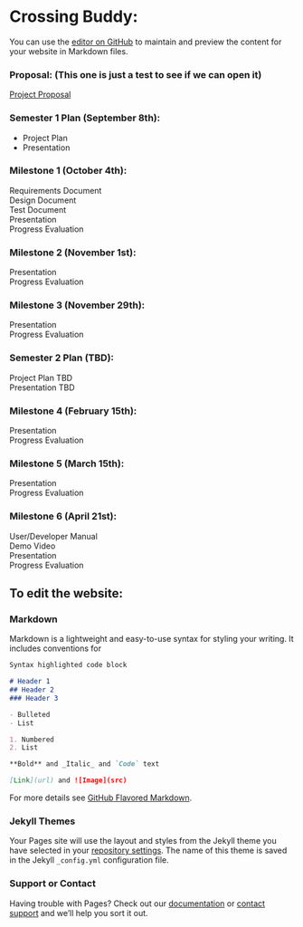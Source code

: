 # Crossing Buddy:

You can use the [editor on GitHub](https://github.com/rschwieter/CrossingBuddy/edit/gh-pages/index.md) to maintain and preview the content for your website in Markdown files.

### Proposal: (This one is just a test to see if we can open it)
[Project Proposal](https://docs.google.com/presentation/d/1ZuiCjqBRgZdMdqE8y38JPiSn66Kbp3qO/edit?usp=sharing&ouid=107477535328863637721&rtpof=true&sd=true) 

### Semester 1 Plan (September 8th):
* Project Plan  
* Presentation

### Milestone 1 (October 4th):
Requirements Document  
Design Document  
Test Document  
Presentation  
Progress Evaluation  

### Milestone 2 (November 1st):
Presentation  
Progress Evaluation  

### Milestone 3 (November 29th):
Presentation  
Progress Evaluation  

### Semester 2 Plan (TBD):
Project Plan TBD  
Presentation TBD  

### Milestone 4 (February 15th):
Presentation  
Progress Evaluation

### Milestone 5 (March 15th):
Presentation  
Progress Evaluation

### Milestone 6 (April 21st):
User/Developer Manual  
Demo Video  
Presentation  
Progress Evaluation  

## To edit the website:

### Markdown

Markdown is a lightweight and easy-to-use syntax for styling your writing. It includes conventions for

```markdown
Syntax highlighted code block

# Header 1
## Header 2
### Header 3

- Bulleted
- List

1. Numbered
2. List

**Bold** and _Italic_ and `Code` text

[Link](url) and ![Image](src)
```

For more details see [GitHub Flavored Markdown](https://guides.github.com/features/mastering-markdown/).

### Jekyll Themes

Your Pages site will use the layout and styles from the Jekyll theme you have selected in your [repository settings](https://github.com/rschwieter/CrossingBuddy/settings/pages). The name of this theme is saved in the Jekyll `_config.yml` configuration file.

### Support or Contact

Having trouble with Pages? Check out our [documentation](https://docs.github.com/categories/github-pages-basics/) or [contact support](https://support.github.com/contact) and we’ll help you sort it out.
